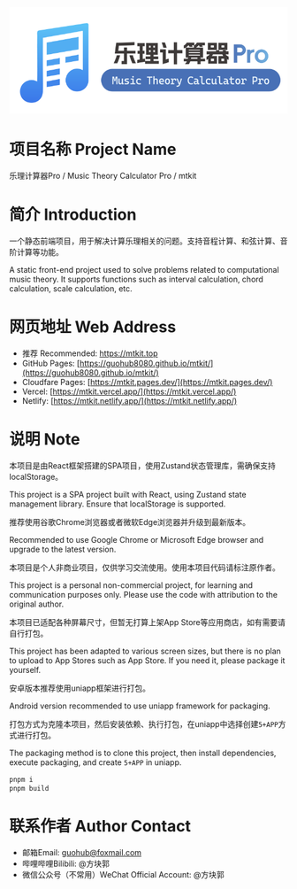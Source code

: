 ![cover](./readme_imgs/cover.png)

# 项目名称 Project Name

乐理计算器Pro / Music Theory Calculator Pro / mtkit

# 简介 Introduction

一个静态前端项目，用于解决计算乐理相关的问题。支持音程计算、和弦计算、音阶计算等功能。

A static front-end project used to solve problems related to computational music theory. It supports functions such as
interval calculation, chord calculation, scale calculation, etc.

# 网页地址 Web Address

- 推荐 Recommended:  [https://mtkit.top ](https://mtkit.top)
- GitHub Pages: [https://guohub8080.github.io/mtkit/](https://guohub8080.github.io/mtkit/)
- Cloudfare Pages: [https://mtkit.pages.dev/](https://mtkit.pages.dev/)
- Vercel: [https://mtkit.vercel.app/](https://mtkit.vercel.app/)
- Netlify: [https://mtkit.netlify.app/](https://mtkit.netlify.app/)

# 说明 Note
本项目是由React框架搭建的SPA项目，使用Zustand状态管理库，需确保支持localStorage。

This project is a SPA project built with React, using Zustand state management library. Ensure that localStorage is
supported.

推荐使用谷歌Chrome浏览器或者微软Edge浏览器并升级到最新版本。

Recommended to use Google Chrome or Microsoft Edge browser and upgrade to the latest version.

本项目是个人非商业项目，仅供学习交流使用。使用本项目代码请标注原作者。

This project is a personal non-commercial project, for learning and communication purposes only. Please use the code
with attribution to the original author.

本项目已适配各种屏幕尺寸，但暂无打算上架App Store等应用商店，如有需要请自行打包。

This project has been adapted to various screen sizes, but there is no plan to upload to App Stores such as App Store.
If you need it, please package it yourself.

安卓版本推荐使用uniapp框架进行打包。

Android version recommended to use uniapp framework for packaging.

打包方式为克隆本项目，然后安装依赖、执行打包，在uniapp中选择创建`5+APP`方式进行打包。

The packaging method is to clone this project, then install dependencies, execute packaging, and create `5+APP` in
uniapp.

```
pnpm i
pnpm build
```

# 联系作者 Author Contact

- 邮箱Email: guohub@foxmail.com
- 哔哩哔哩Bilibili: @方块郭
- 微信公众号（不常用）WeChat Official Account: @方块郭
